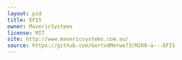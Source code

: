 ```yaml
---
layout: pid
title: EFIS
owner: MavericSystems
license: MIT
site: http://www.mavericsystems.com.au/
source: https://github.com/GertvdMerwe73/M260-a---EFIS
---
```


